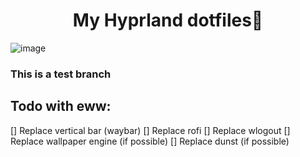 <h1 align="center">My Hyprland dotfiles🚀</h1>

![image](https://github.com/liamrahum/dotfiles/assets/45101400/6f1668ec-0505-45a0-b809-d4176bde5357)

### This is a test branch
## Todo with eww:
[] Replace vertical bar (waybar)
[] Replace rofi
[] Replace wlogout
[] Replace wallpaper engine (if possible)
[] Replace dunst (if possible)
